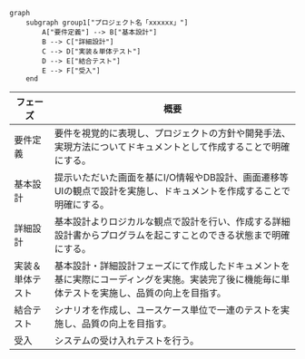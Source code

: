```mermaid
graph
    subgraph group1["プロジェクト名「xxxxxx」"]
        A["要件定義"] --> B["基本設計"]
        B --> C["詳細設計"]
        C --> D["実装＆単体テスト"]
        D --> E["結合テスト"]
        E --> F["受入"]
    end
```
| フェーズ | 概要 |
| --- | --- |
| 要件定義 | 要件を視覚的に表現し、プロジェクトの方針や開発手法、実現方法についてドキュメントとして作成することで明確にする。|
| 基本設計 | 提示いただいた画面を基にI/O情報やDB設計、画面遷移等UIの観点で設計を実施し、ドキュメントを作成することで明確にする。|
| 詳細設計 | 基本設計よりロジカルな観点で設計を行い、作成する詳細設計書からプログラムを起こすことのできる状態まで明確にする。|
| 実装＆単体テスト | 基本設計・詳細設計フェーズにて作成したドキュメントを基に実際にコーディングを実施。実装完了後に機能毎に単体テストを実施し、品質の向上を目指す。|
| 結合テスト | シナリオを作成し、ユースケース単位で一連のテストを実施し、品質の向上を目指す。|
| 受入 | システムの受け入れテストを行う。 |
